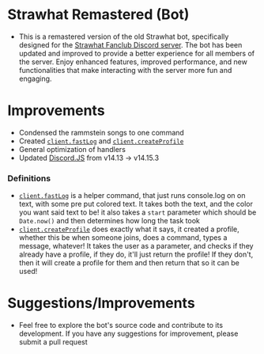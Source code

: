 # Strawhat Remastered (Bot)

- This is a remastered version of the old Strawhat bot, specifically designed for the [Strawhat Fanclub Discord server](https://strw.club). The bot has been updated and improved to provide a better experience for all members of the server. Enjoy enhanced features, improved performance, and new functionalities that make interacting with the server more fun and engaging.

# Improvements
- Condensed the rammstein songs to one command
- Created [`client.fastLog`](https://github.com/PrinceOfCookies/StrwRemastered/blob/master/src/functions/tools/fastLog.js) and [`client.createProfile`](https://github.com/PrinceOfCookies/StrwRemastered/blob/master/src/functions/tools/createProfile.js)
- General optimization of handlers
- Updated [Discord.JS](https://github.com/discordjs/discord.js) from v14.13 -> v14.15.3

### Definitions
- [`client.fastLog`](https://github.com/PrinceOfCookies/StrwRemastered/blob/master/src/functions/tools/fastLog.js) is a helper command, that just runs console.log on on text, with some pre put colored text. It takes both the text, and the color you want said text to be! it also takes a `start` parameter which should be `Date.now()` and then determines how long the task took
- [`client.createProfile`](https://github.com/PrinceOfCookies/StrwRemastered/blob/master/src/functions/tools/createProfile.js) does exactly what it says, it created a profile, whether this be when someone joins, does a command, types a message, whatever! It takes the user as a parameter, and checks if they already have a profile, if they do, it'll just return the profile! If they don't, then it will create a profile for them and then return that so it can be used!

# Suggestions/Improvements
- Feel free to explore the bot's source code and contribute to its development. If you have any suggestions for improvement, please submit a pull request


